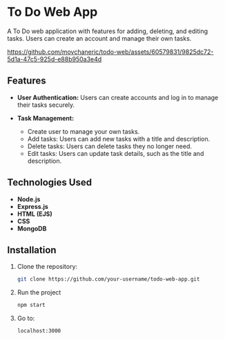 # To Do Web App

A To Do web application with features for adding, deleting, and editing tasks. Users can create an account and manage their own tasks.



https://github.com/movchaneric/todo-web/assets/60579831/9825dc72-5d1a-47c5-925d-e88b950a3e4d



## Features

- **User Authentication:** Users can create accounts and log in to manage their tasks securely.

- **Task Management:**
  - Create user to manage your own tasks.
  - Add tasks: Users can add new tasks with a title and description.
  - Delete tasks: Users can delete tasks they no longer need.
  - Edit tasks: Users can update task details, such as the title and description.

## Technologies Used

- **Node.js** 
- **Express.js**
- **HTML (EJS)**
- **CSS** 
- **MongoDB**

## Installation

1. Clone the repository:

   ```bash
   git clone https://github.com/your-username/todo-web-app.git

2. Run the project

   ```bash
   npm start

3. Go to:

   ```bash
   localhost:3000
